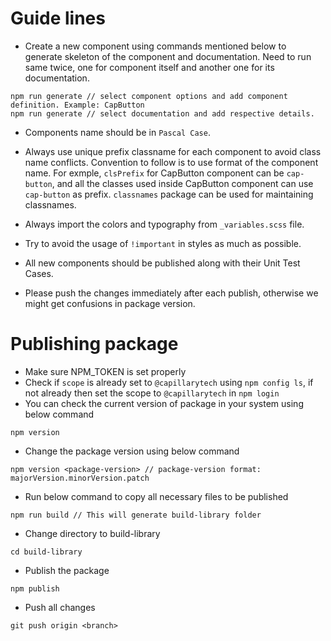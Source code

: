 # Guide lines

- Create a new component using commands mentioned below to generate skeleton of the component and documentation. Need to run same twice, one for component itself and another one for its documentation.

```
npm run generate // select component options and add component definition. Example: CapButton
npm run generate // select documentation and add respective details.
```

- Components name should be in `Pascal Case`.

- Always use unique prefix classname for each component to avoid class name conflicts. Convention to follow is to use format of the component name. For exmple, `clsPrefix` for CapButton component can be `cap-button`, and all the classes used inside CapButton component can use `cap-button` as prefix. `classnames` package can be used for maintaining classnames.

- Always import the colors and typography from `_variables.scss` file.

- Try to avoid the usage of `!important` in styles as much as possible.

- All new components should be published along with their Unit Test Cases.

- Please push the changes immediately after each publish, otherwise we might get confusions in package version.


# Publishing package

- Make sure NPM_TOKEN is set properly
- Check if `scope` is already set to `@capillarytech` using `npm config ls`, if not already then set the scope to `@capillarytech` in `npm login`
- You can check the current version of package in your system using below command
```
npm version
```
- Change the package version using below command
```
npm version <package-version> // package-version format: majorVersion.minorVersion.patch
```
-  Run below command to copy all necessary files to be published
```
npm run build // This will generate build-library folder
```
-  Change directory to build-library
```
cd build-library
```
- Publish the package
```
npm publish
```
- Push all changes
```
git push origin <branch>
```
